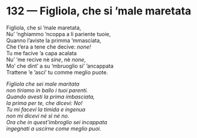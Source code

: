 # 132 — Figliola, che si ’male maretata

Figliola, che si ’male maretata,  
Nu’ ’nghiammo ’ncoppa a li pariente tuoie,  
Quanno l’aviste la primma ’mmasciata,  
Che t’era a tene che decive: _none!_  
Tu me facive ’a capa acalata  
Nu’ ’me recive nè _sine_, nè _none_,  
Mo’ che dint’ a su ’mbruoglio si’ ’ancappata  
Trattene ’e ’asci’ tu comme meglio puote.

_Figliola che sei male maritata  
non tiriamo in ballo i tuoi parenti.  
Quando avesti la prima imbasciata,  
la prima per te, che dicevi: No!  
Tu mi facevi la timida e ingenua  
non mi dicevi né sì né no.  
Ora che in quest’imbroglio sei incappata  
ingegnati a uscirne come meglio puoi._

